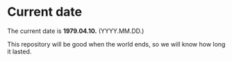 # Current date

The current date is **1979.04.10.** (YYYY.MM.DD.)

This repository will be good when the world ends, so we will know how long it lasted.